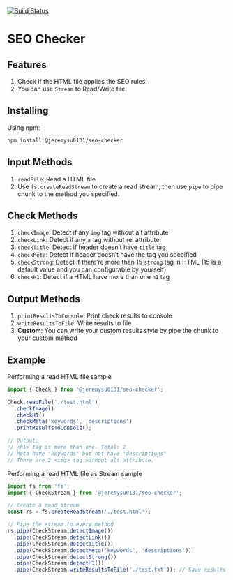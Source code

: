[![Build Status](https://travis-ci.org/jeremysu0131/seo-checker.svg?branch=master)](https://travis-ci.org/jeremysu0131/seo-checker)

# SEO Checker

## Features

1. Check if the HTML file applies the SEO rules.
2. You can use `Stream` to Read/Write file.

## Installing

Using npm:

```bash
npm install @jeremysu0131/seo-checker
```

## Input Methods

1. `readFile`: Read a HTML file
2. Use `fs.createReadStream` to create a read stream, then use `pipe` to pipe chunk to the method you specified.

## Check Methods

1. `checkImage`: Detect if any `img` tag without alt attribute
2. `checkLink`: Detect if any `a` tag without rel attribute
3. `checkTitle`: Detect if header doesn’t have `title` tag
4. `checkMeta`: Detect if header doesn’t have the tag you specified
5. `checkStrong`: Detect if there’re more than 15 `strong` tag in HTML (15 is a default value and you can configurable by yourself)
6. `checkH1`: Detect if a HTML have more than one `h1` tag

## Output Methods

1. `printResultsToConsole`: Print check results to console
2. `writeResultsToFile`: Write results to file
3. **Custom**: You can write your custom results style by pipe the chunk to your custom method

## Example

Performing a read HTML file sample

```js
import { Check } from '@jeremysu0131/seo-checker';

Check.readFile('./test.html')
  .checkImage()
  .checkH1()
  .checkMeta('keywords', 'descriptions')
  .printResultsToConsole();

// Output:
// <h1> tag is more than one. Total: 2
// Meta have "keywords" but not have "descriptions"
// There are 2 <img> tag without alt attribute.
```

Performing a read HTML file as Stream sample

```js
import fs from 'fs';
import { CheckStream } from '@jeremysu0131/seo-checker';

// Create a read stream
const rs = fs.createReadStream('./test.html');

// Pipe the stream to every method
rs.pipe(CheckStream.detectImage())
  .pipe(CheckStream.detectLink())
  .pipe(CheckStream.detectTitle())
  .pipe(CheckStream.detectMeta('keywords', 'descriptions'))
  .pipe(CheckStream.detectStrong())
  .pipe(CheckStream.detectH1())
  .pipe(CheckStream.writeResultsToFile('./test.txt')); // Save results to file
```
